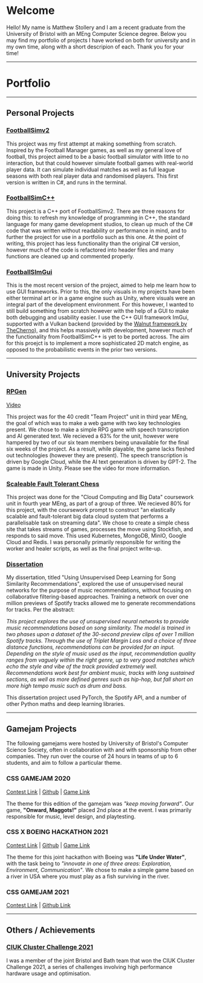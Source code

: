 # Welcome

Hello! My name is Matthew Stollery and I am a recent graduate from the University of Bristol with an MEng Computer Science degree. Below you may find my portfolio of projects I have worked on both for university and in my own time, along with a short descripion of each. Thank you for your time!

---

# Portfolio
---

## Personal Projects

### [FootballSimv2](https://github.com/stollaz/FootballSimv2)
This project was my first attempt at making something from scratch. Inspired by the Football Manager games, as well as my general love of football, this project aimed to be a basic football simulator with little to no interaction, but that could however simulate football games with real-world player data. It can simulate individual matches as well as full league seasons with both real player data and randomised players. This first version is written in C#, and runs in the terminal.

### [FootballSimC++](https://github.com/stollaz/FootballSimCpp)
This project is a C++ port of FootballSimv2. There are three reasons for doing this: to refresh my knowledge of programming in C++, the standard language for many game development studios, to clean up much of the C# code that was written without readability or performance in mind, and to further the project for use in a portfolio such as this one. At the point of writing, this project has less functionality than the original C# version, however much of the code is refactored into header files and many functions are cleaned up and commented properly.

### [FootballSImGui](https://github.com/stollaz/FootballSImGUI)
This is the most recent version of the project, aimed to help me learn how to use GUI frameworks. Prior to this, the only visuals in my projects have been either terminal art or in a game engine such as Unity, where visuals were an integral part of the development environment. For this however, I wanted to still build something from scratch however with the help of a GUI to make both debugging and usability easier. I use the C++ GUI framework ImGui, supported with a Vulkan backend (provided by the [Walnut framework by TheCherno](https://github.com/TheCherno/Walnut/)), and this helps massively with development, however much of the functionality from FootballSimC++ is yet to be ported across. The aim for this proejct is to implement a more sophisticated 2D match engine, as opposed to the probabilistic events in the prior two versions.

---

## University Projects

### [RPGen](https://gitlab.com/bristolgamesproj/deepdungeonsndragons)
[Video](https://www.youtube.com/watch?v=VyuJAoaVRS8)

This project was for the 40 credit "Team Project" unit in third year MEng, the goal of which was to make a web game with two key technologies present. We chose to make a simple RPG game with speech transcription and AI generated text. We recieved a 63% for the unit, however were hampered by two of our six team members being unavailable for the final six weeks of the project. As a result, while playable, the game lacks fleshed out technologies (however they are present). The speech transcription is driven by Google Cloud, while the AI text generation is driven by GPT-2. The game is made in Unity. Please see the video for more information.

### [Scaleable Fault Tolerant Chess](https://github.com/ccdb-uob/CW21-29)
This project was done for the "Cloud Computing and Big Data" coursework unit in fourth year MEng, as part of a group of three. We recieved 80% for this project, with the coursework prompt to construct "an elastically scalable and fault-tolerant big data cloud system that performs a parallelisable task on streaming data". We chose to create a simple chess site that takes streams of games, processes the move using Stockfish, and responds to said move. This used Kubernetes, MongoDB, MinIO, Google Cloud and Redis. I was personally primarily responsible for writing the worker and healer scripts, as well as the final project write-up.

### [Dissertation](files/Dissertation_jo18163.pdf)

My dissertation, titled "Using Unsupervised Deep Learning for Song Similarity Recommendations", explored the use of unsupervised neural networks for the purpose of music recommendations, without focusing on collaborative filtering-based approaches. Training a network on over one million previews of Spotify tracks allowed me to generate recommendations for tracks. Per the abstract:

*This project explores the use of unsupervised neural networks to provide music recommendations based
on song similarity. The model is trained in two phases upon a dataset of the 30-second preview clips
of over 1 million Spotify tracks. Through the use of Triplet Margin Loss and a choice of three distance
functions, recommendations can be provided for an input. Depending on the style of music used as the
input, recommendation quality ranges from vaguely within the right genre, up to very good matches
which echo the style and vibe of the track provided extremely well. Recommendations work best for
ambient music, tracks with long sustained sections, as well as more defined genres such as hip-hop, but
fall short on more high tempo music such as drum and bass.*

This dissertation project used PyTorch, the Spotify API, and a number of other Python maths and deep learning libraries.

---

## Gamejam Projects

The following gamejams were hosted by University of Bristol's Computer Science Society, often in collaboration with and with sponsorship from other companies. They run over the course of 24 hours in teams of up to 6 students, and aim to follow a particular theme.

### CSS GAMEJAM 2020
[Contest Link](https://cssbristol.co.uk/events/2020_11_14_gamejam/) | 
[Github](https://github.com/TBExtent/Onward-Maggots) | 
[Game Link](https://motehue.itch.io/onward-maggots)

The theme for this edition of the gamejam was *"keep moving forward"*. Our game, **"Onward, Maggots!"** placed 2nd place at the event. I was primarily responsible for music, level design, and playtesting.

### CSS X BOEING HACKATHON 2021
[Contest Link](https://cssbristol.co.uk/events/2021-03-20_boeing_hackathon/) | 
[Github](https://github.com/MoteHue/YESSQUID) | 
[Game Link](https://harrywiner.itch.io/yessquid)

The theme for this joint hackathon with Boeing was **"Life Under Water"**, with the task being to *"innovate in one of three areas: Exploration, Environment, Communication"*. We chose to make a simple game based on a river in USA where you must play as a fish surviving in the river.

### CSS GAMEJAM 2021
[Contest Link](https://cssbristol.co.uk/events/2021-10-30_game_jam/) | 
[Github Link](https://github.com/MoteHue/Superior-Beans)

---

## Others / Achievements

### [CIUK Cluster Challenge 2021](https://www.scd.stfc.ac.uk/Pages/CIUK-2021-Cluster-Challenge.aspx)

I was a member of the joint Bristol and Bath team that won the CIUK Cluster Challenge 2021, a series of challenges involving high performance hardware usage and optimisation.
